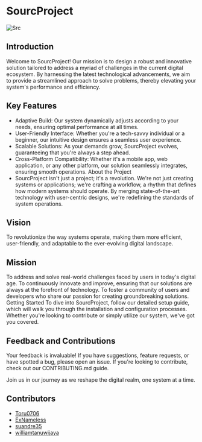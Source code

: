 # SourcProject <br>

![Src](https://github.com/rifqanzalbina/Src-Proj/assets/124742008/6ce35847-c09d-4685-9964-572877827ad3)


## Introduction
Welcome to SourcProject! Our mission is to design a robust and innovative solution tailored to address a myriad of challenges in the current digital ecosystem. By harnessing the latest technological advancements, we aim to provide a streamlined approach to solve problems, thereby elevating your system's performance and efficiency.

## Key Features
- Adaptive Build: Our system dynamically adjusts according to your needs, ensuring optimal performance at all times.
- User-Friendly Interface: Whether you're a tech-savvy individual or a beginner, our intuitive design ensures a seamless user experience.
- Scalable Solutions: As your demands grow, SourcProject evolves, guaranteeing that you're always a step ahead.
- Cross-Platform Compatibility: Whether it's a mobile app, web application, or any other platform, our solution seamlessly integrates, ensuring smooth operations.
About the Project
- SourcProject isn't just a project; it's a revolution. We're not just creating systems or applications; we're crafting a workflow, a rhythm that defines how modern systems should operate. By merging state-of-the-art technology with user-centric designs, we're redefining the standards of system operations.

## Vision 
To revolutionize the way systems operate, making them more efficient, user-friendly, and adaptable to the ever-evolving digital landscape.

## Mission
To address and solve real-world challenges faced by users in today's digital age.
To continuously innovate and improve, ensuring that our solutions are always at the forefront of technology.
To foster a community of users and developers who share our passion for creating groundbreaking solutions.
Getting Started
To dive into SourcProject, follow our detailed setup guide, which will walk you through the installation and configuration processes. Whether you're looking to contribute 
or simply utilize our system, we've got you covered.

## Feedback and Contributions
Your feedback is invaluable! If you have suggestions, feature requests, or have spotted a bug, please open an issue. If you're looking to contribute, check out our CONTRIBUTING.md guide.

Join us in our journey as we reshape the digital realm, one system at a time.

## Contributors
- [Toru0706](https://github.com/Toru0706)
- [ExNameless](https://github.com/Sasudar)
- [suandre35](https://github.com/suandre35)
- [williamtanuwijaya](https://github.com/williamtanuwijaya?tab=following)
